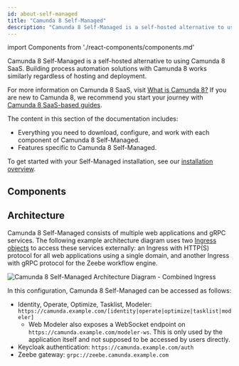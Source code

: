 ```yaml
---
id: about-self-managed
title: "Camunda 8 Self-Managed"
description: "Camunda 8 Self-Managed is a self-hosted alternative to using Camunda 8 SaaS."
---
```


import Components from './react-components/components.md'

Camunda 8 Self-Managed is a self-hosted alternative to using Camunda 8 SaaS. Building process automation solutions with Camunda 8 works similarly regardless of hosting and deployment.

For more information on Camunda 8 SaaS, visit [What is Camunda 8?](../components/concepts/what-is-camunda-8.md) If you are new to Camunda 8, we recommend you start your journey with [Camunda 8 SaaS-based guides](../../guides/).

The content in this section of the documentation includes:

- Everything you need to download, configure, and work with each component of Camunda 8 Self-Managed.
- Features specific to Camunda 8 Self-Managed.

To get started with your Self-Managed installation, see our [installation overview](./setup/overview.md).

## Components

<Components/>

## Architecture

Camunda 8 Self-Managed consists of multiple web applications and gRPC services. The following example architecture diagram uses two [Ingress objects](./setup/guides/ingress-setup.md#combined-ingress-setup) to access these services externally: an Ingress with HTTP(S) protocol for all web applications using a single domain, and another Ingress with gRPC protocol for the Zeebe workflow engine.

![Camunda 8 Self-Managed Architecture Diagram - Combined Ingress](./assets/camunda-platform-8-self-managed-architecture-diagram-combined-ingress.png)

In this configuration, Camunda 8 Self-Managed can be accessed as follows:

- Identity, Operate, Optimize, Tasklist, Modeler: `https://camunda.example.com/[identity|operate|optimize|tasklist|modeler]`
  - Web Modeler also exposes a WebSocket endpoint on `https://camunda.example.com/modeler-ws`. This is only used by the application itself and not supposed to be accessed by users directly.
- Keycloak authentication: `https://camunda.example.com/auth`
- Zeebe gateway: `grpc://zeebe.camunda.example.com`
